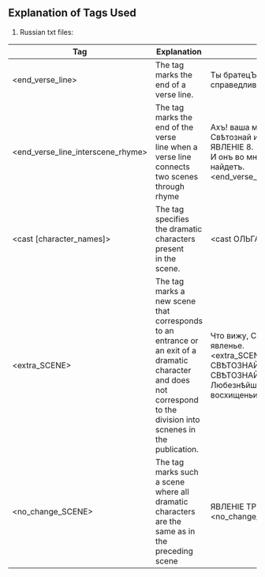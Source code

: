 ## Explanation of Tags Used
1. Russian txt files:

| Tag                | Explanation                           | Example
| ------------------ | ------------------------------------- |------------- 
| <end_verse_line>   | The tag marks the end of a verse line. |Ты братецЪ думаешь конечно справедливо. <end_verse_line>                                                        
| <end_verse_line_interscene_rhyme> |The tag marks the end of the verse <br>line when a verse line connects two scenes through rhyme|Ахъ! ваша мнѣ любовь — но           Свѣтознай идетъ.<br>ЯВЛЕНІЕ 8.<br> И онъ во мнѣ любовь такую же найдетъ.<end_verse_line_interscene_rhyme>
|<cast [character_names]>| The tag specifies the dramatic characters present<br> in the scene.|<cast ОЛЬГА, СВѢТОЗНАЙ>                                    
|<extra_SCENE>|The tag marks a new scene that corresponds<br>to an entrance or an exit of a dramatic character<br>and does not correspond to the division into scnenes in the publication.|Что вижу, Свѣтознай? нечаянно явленье.<br><extra_SCENE> <cast ЭРАСТЪ, СВѢТОЗНАЙ><br>СВѢТОЗНАЙ.<br>Любезнѣйшій Эрастъ! въ какомъ я восхищеньи,<end_verse_line><br>
|<no_change_SCENE>|The tag marks such a scene where all dramatic characters <br>are the same as in the preceding scene|ЯВЛЕНІЕ ТРЕТІЕ. <no_change_SCENE> 
